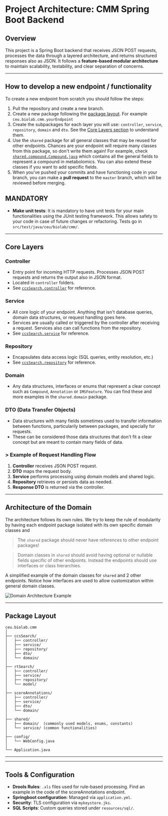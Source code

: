 # Project Architecture: CMM Spring Boot Backend

## Overview

This project is a Spring Boot backend that receives JSON POST requests, processes the data through a layered architecture, and returns structured responses also as JSON. It follows a **feature-based modular architecture** to maintain scalability, testability, and clear separation of concerns.

---

## How to develop a new endpoint / functionality

To create a new endpoint from scratch you should follow the steps:
1. Pull the repository and create a new branch.
2. Create a new package following the [package layout](#package-layout). For example `ceu.biolab.cmm.yourEndpoint`
3. Create the subpackages for each layer you will use: `controller`, `service`, `repository`, `domain` and `dto`. See the [Core Layers section](#core-layers) to understand them.
4. Use the `shared` package for all general classes that may be reused for other endpoints. Chances are your endpoint will require many classes from this package, so don't write them again! For example, check [`shared.compound.Compound.java`](/src/main/java/ceu/biolab/cmm/shared/domain/compound/Compound.java) which contains all the general fields to represent a compound in metabolomics. You can also extend these classes if you want to add specific fields.
5. When you've pushed your commits and have functioning code in your branch, you can make a **pull request** to the `master` branch, which will be reviewed before merging.

## MANDATORY

- **Make unit tests**: It is mandatory to have unit tests for your main functionalities using the JUnit testing framework. This allows safety to your code in case of future changes or refactoring. Tests go in `src/test/java/ceu/biolab/cmm/`.

---

## Core Layers

### Controller
- Entry point for incoming HTTP requests. Processes JSON POST requests and returns the output also in JSON format.
- Located in `controller` folders.
- See [`ccsSearch.controller`](/src/main/java/ceu/biolab/cmm/ccsSearch/controller/CompoundCcsController.java) for reference.

### Service
- All core logic of your endpoint. Anything that isn't database queries, domain data structures, or request handling goes here.
- Services are usually called or triggered by the controller after receiving a request. Services also can call functions from the repository.
- See [`ccsSearch.service`](/src/main/java/ceu/biolab/cmm/ccsSearch/service/CcsSearchService.java) for reference.

### Repository
- Encapsulates data access logic (SQL queries, entity resolution, etc.)
- See [`ccsSearch.repository`](/src/main/java/ceu/biolab/cmm/ccsSearch/repository/CcsSearchRepository.java) for reference.

### Domain
- Any data structures, interfaces or enums that represent a clear concept such as `Compound`, `Annotation` or `IMSFeature`. You can find these and more examples in the `shared.domain` package.

### DTO (Data Transfer Objects)
- Data structures with many fields sometimes used to transfer information between functions, particularily between packages, and specially for requests.
- These can be considered those data structures that don't fit a clear concept but are meant to contain many fields of data.

### > Example of Request Handling Flow

1. **Controller** receives JSON POST request.
2. **DTO** maps the request body.
3. **Service** performs processing using domain models and shared logic.
4. **Repository** retrieves or persists data as needed.
5. **Response DTO** is returned via the controller.

---

## Architecture of the Domain

The architecture follows its own rules. We try to keep the rule of modularity by having each endpoint package isolated with its own specific domain classes and 

> The `shared` package should never have references to other endpoint packages!

> Domain classes in `shared` should avoid having optional or nullable fields specific of other endpoints. Instead the endpoints should use interfaces or class hierarchies.

A simplified example of the domain classes for `shared` and 2 other endpoints. Notice how interfaces are used to allow customization within general domain classes.

![Domain Architecture Example](/resources/domain_architecture_example.png)

---

## Package Layout

```
ceu.biolab.cmm
│
├── ccsSearch/
│   ├── controller/
│   ├── service/
│   ├── repository/
│   ├── dto/
│   └── domain/
│
├── rtSearch/
│   ├── controller/
│   ├── service/
│   ├── repository/
│   └── model/
│
├── scoreAnnotations/
│   ├── controller/
│   ├── service/
│   ├── dto/
│   └── domain/
│
├── shared/
│   ├── domain/  (commonly used models, enums, constants)
│   └── service/ (common functionalities)
│
├── config/
│   └── WebConfig.java
│
└── Application.java
```

---


---

## Tools & Configuration

- **Drools Rules**: `.xls` files used for rule-based processing. Find an example in the code of the scoreAnnotations endpoint.
- **Springboot configuration**: Managed via `application.yml`.
- **Security**: TLS configuration via `mykeystore.jks`.
- **SQL Scripts**: Custom queries stored under `resources/sql/`.

